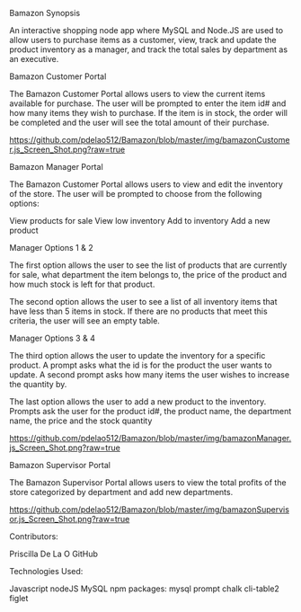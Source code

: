 Bamazon
Synopsis

An interactive shopping node app where MySQL and Node.JS are used to allow users to purchase items as a customer, view, track and update the product inventory as a manager, and track the total sales by department as an executive.

Bamazon Customer Portal

The Bamazon Customer Portal allows users to view the current items available for purchase. The user will be prompted to enter the item id# and how many items they wish to purchase. If the item is in stock, the order will be completed and the user will see the total amount of their purchase.

https://github.com/pdelao512/Bamazon/blob/master/img/bamazonCustomer.js_Screen_Shot.png?raw=true

Bamazon Manager Portal

The Bamazon Customer Portal allows users to view and edit the inventory of the store. The user will be prompted to choose from the following options:

View products for sale
View low inventory
Add to inventory
Add a new product

Manager Options 1 & 2

The first option allows the user to see the list of products that are currently for sale, what department the item belongs to, the price of the product and how much stock is left for that product.

The second option allows the user to see a list of all inventory items that have less than 5 items in stock. If there are no products that meet this criteria, the user will see an empty table.

Manager Options 3 & 4

The third option allows the user to update the inventory for a specific product. A prompt asks what the id is for the product the user wants to update. A second prompt asks how many items the user wishes to increase the quantity by.

The last option allows the user to add a new product to the inventory. Prompts ask the user for the product id#, the product name, the department name, the price and the stock quantity

https://github.com/pdelao512/Bamazon/blob/master/img/bamazonManager.js_Screen_Shot.png?raw=true

Bamazon Supervisor Portal

The Bamazon Supervisor Portal allows users to view the total profits of the store categorized by department and add new departments.

https://github.com/pdelao512/Bamazon/blob/master/img/bamazonSupervisor.js_Screen_Shot.png?raw=true

Contributors:

Priscilla De La O GitHub

Technologies Used:

Javascript
nodeJS
MySQL
npm packages:
mysql
prompt
chalk
cli-table2
figlet
